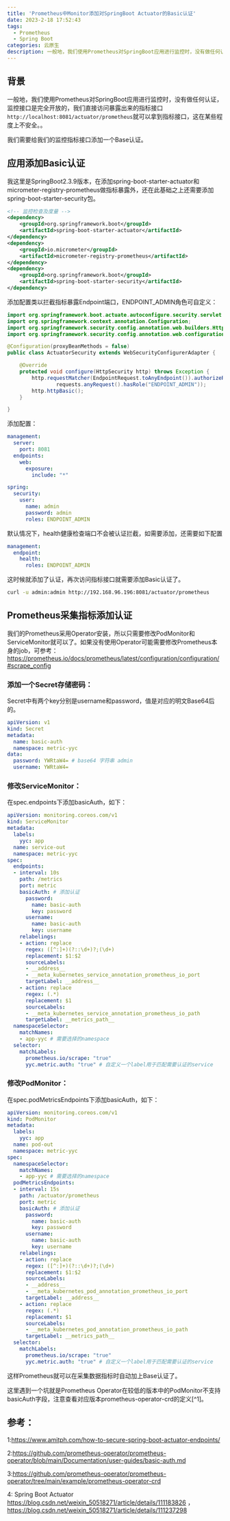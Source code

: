 ```yaml
---
title: 'Prometheus中Monitor添加对SpringBoot Actuator的Basic认证'
date: 2023-2-18 17:52:43
tags:
  - Prometheus
  - Spring Boot
categories: 云原生
description: 一般地，我们使用Prometheus对SpringBoot应用进行监控时，没有做任何认证，监控接口是完全开放的，这在某些程度上不安全。
---
```


## 背景

一般地，我们使用Prometheus对SpringBoot应用进行监控时，没有做任何认证，监控接口是完全开放的，我们直接访问暴露出来的指标接口`http://localhost:8081/actuator/prometheus`就可以拿到指标接口，这在某些程度上不安全。。

我们需要给我们的监控指标接口添加一个Base认证。

## 应用添加Basic认证

我这里是SpringBoot2.3.9版本，在添加spring-boot-starter-actuator和micrometer-registry-prometheus做指标暴露外，还在此基础之上还需要添加spring-boot-starter-security包。

```xml
<!-- 监控检查及度量 -->
<dependency>
	<groupId>org.springframework.boot</groupId>
	<artifactId>spring-boot-starter-actuator</artifactId>
</dependency>
<dependency>
	<groupId>io.micrometer</groupId>
	<artifactId>micrometer-registry-prometheus</artifactId>
</dependency>
<dependency>
	<groupId>org.springframework.boot</groupId>
	<artifactId>spring-boot-starter-security</artifactId>
</dependency>
```

添加配置类以拦截指标暴露Endpoint端口，ENDPOINT_ADMIN角色可自定义：

```java
import org.springframework.boot.actuate.autoconfigure.security.servlet.EndpointRequest;
import org.springframework.context.annotation.Configuration;
import org.springframework.security.config.annotation.web.builders.HttpSecurity;
import org.springframework.security.config.annotation.web.configuration.WebSecurityConfigurerAdapter;

@Configuration(proxyBeanMethods = false)
public class ActuatorSecurity extends WebSecurityConfigurerAdapter {

    @Override
    protected void configure(HttpSecurity http) throws Exception {
        http.requestMatcher(EndpointRequest.toAnyEndpoint()).authorizeRequests((requests) ->
                requests.anyRequest().hasRole("ENDPOINT_ADMIN"));
        http.httpBasic();
    }

}
```

添加配置：

```yaml
management:
  server:
    port: 8081
  endpoints:
    web:
      exposure:
        include: "*"

spring:
  security:
    user:
      name: admin
      password: admin
      roles: ENDPOINT_ADMIN
```

默认情况下，health健康检查端口不会被认证拦截，如需要添加，还需要如下配置

```yaml
management:
  endpoint:
    health:
      roles: ENDPOINT_ADMIN
```

这时候就添加了认证，再次访问指标接口就需要添加Basic认证了。

```bash
curl -u admin:admin http://192.168.96.196:8081/actuator/prometheus
```

## Prometheus采集指标添加认证

我们的Prometheus采用Operator安装，所以只需要修改PodMonitor和ServiceMonitor就可以了。如果没有使用Operator可能需要修改Prometheus本身的job，可参考：https://prometheus.io/docs/prometheus/latest/configuration/configuration/#scrape_config

### 添加一个Secret存储密码：

Secret中有两个key分别是username和password，值是对应的明文Base64后的。

```yaml
apiVersion: v1
kind: Secret
metadata:
  name: basic-auth
  namespace: metric-yyc
data:
  password: YWRtaW4= # base64 字符串 admin
  username: YWRtaW4= 
```

### 修改ServiceMonitor：

在spec.endpoints下添加basicAuth，如下：

```yaml
apiVersion: monitoring.coreos.com/v1
kind: ServiceMonitor
metadata:
  labels:
    yyc: app
  name: service-out
  namespace: metric-yyc
spec:
  endpoints:
  - interval: 10s
    path: /metrics
    port: metric
    basicAuth: # 添加认证
      password:
        name: basic-auth
        key: password
      username:
        name: basic-auth
        key: username
    relabelings:
    - action: replace
      regex: ([^:]+)(?::\d+)?;(\d+)
      replacement: $1:$2
      sourceLabels:
      - __address__
      - __meta_kubernetes_service_annotation_prometheus_io_port
      targetLabel: __address__
    - action: replace
      regex: (.*)
      replacement: $1
      sourceLabels:
      - __meta_kubernetes_service_annotation_prometheus_io_path
      targetLabel: __metrics_path__
  namespaceSelector:
    matchNames:
    - app-yyc # 需要选择的namespace
  selector:
    matchLabels:
      prometheus.io/scrape: "true"
      yyc.metric.auth: "true" # 自定义一个label用于匹配需要认证的service
```

### 修改PodMonitor：

在spec.podMetricsEndpoints下添加basicAuth，如下：

```yaml
apiVersion: monitoring.coreos.com/v1
kind: PodMonitor
metadata:
  labels:
    yyc: app
  name: pod-out
  namespace: metric-yyc
spec:
  namespaceSelector:
    matchNames:
    - app-yyc # 需要选择的namespace
  podMetricsEndpoints:
  - interval: 15s
    path: /actuator/prometheus
    port: metric
    basicAuth: # 添加认证
      password:
        name: basic-auth
        key: password
      username:
        name: basic-auth
        key: username
    relabelings:
    - action: replace
      regex: ([^:]+)(?::\d+)?;(\d+)
      replacement: $1:$2
      sourceLabels:
      - __address__
      - __meta_kubernetes_pod_annotation_prometheus_io_port
      targetLabel: __address__
    - action: replace
      regex: (.*)
      replacement: $1
      sourceLabels:
      - __meta_kubernetes_pod_annotation_prometheus_io_path
      targetLabel: __metrics_path__
  selector:
    matchLabels:
      prometheus.io/scrape: "true"
      yyc.metric.auth: "true" # 自定义一个label用于匹配需要认证的service
```

这样Prometheus就可以在采集数据指标时自动加上Base认证了。

这里遇到一个坑就是Prometheus Operator在较低的版本中的PodMonitor不支持basicAuth字段，注意查看对应版本prometheus-operator-crd的定义[^1]。

## 参考：

1:<https://www.amitph.com/how-to-secure-spring-boot-actuator-endpoints/>

2:<https://github.com/prometheus-operator/prometheus-operator/blob/main/Documentation/user-guides/basic-auth.md>

3:<https://github.com/prometheus-operator/prometheus-operator/tree/main/example/prometheus-operator-crd>

4: Spring Boot Actuator <https://blog.csdn.net/weixin_50518271/article/details/111183826> ，<https://blog.csdn.net/weixin_50518271/article/details/111237298>

